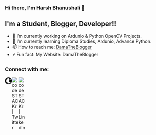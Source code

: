 ### Hi there, I'm Harsh Bhanushali 👋


## I'm a Student, Blogger, Developer!!

- 🔭 I’m currently working on Ardunio & Python OpenCV Projects.
- 🌱 I’m currently learning Diploma Studies, Ardunio, Advance Python.
- 📫 How to reach me: [DamaTheBlogger](https://www.damatheblogger.in)
- ⚡ Fun fact: My Website: <a src="https://damatheblogger.in/">DamaTheBlogger</a>


### Connect with me:

[<img align="left" alt="codeSTACKr.com" width="22px" src="https://raw.githubusercontent.com/iconic/open-iconic/master/svg/globe.svg" />][website]
[<img align="left" alt="codeSTACKr | Twitter" width="22px" src="https://cdn.jsdelivr.net/npm/simple-icons@v3/icons/twitter.svg" />][twitter]
[<img align="left" alt="codeSTACKr | LinkedIn" width="22px" src="https://cdn.jsdelivr.net/npm/simple-icons@v3/icons/linkedin.svg" />][linkedin]

<br />



[website]: https://damatheblogger.in
[twitter]: https://twitter.com/HarshBh89170035
[linkedin]: https://www.linkedin.com/in/HarshBhanushali-damatheblogger
